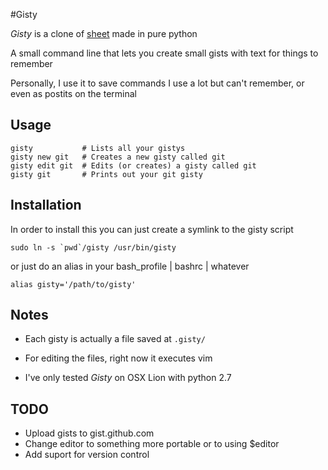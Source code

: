 #Gisty

*Gisty* is a clone of [sheet](https://github.com/oscardelben/sheet) made in pure python

A small command line that lets you create small gists with text for things to remember

Personally, I use it to save commands I use a lot but can't remember, or even as postits on the terminal

## Usage

```
gisty			# Lists all your gistys
gisty new git	# Creates a new gisty called git
gisty edit git	# Edits (or creates) a gisty called git
gisty git		# Prints out your git gisty
```
## Installation
In order to install this you can just create a symlink to the gisty script

```sudo ln -s `pwd`/gisty /usr/bin/gisty```

or just do an alias in your bash_profile | bashrc | whatever

```alias gisty='/path/to/gisty'```

## Notes
- Each gisty is actually a file saved at `.gisty/`

- For editing the files, right now it executes vim

- I've only tested *Gisty* on OSX Lion with python 2.7

## TODO
- Upload gists to gist.github.com
- Change editor to something more portable or to using $editor
- Add suport for version control

